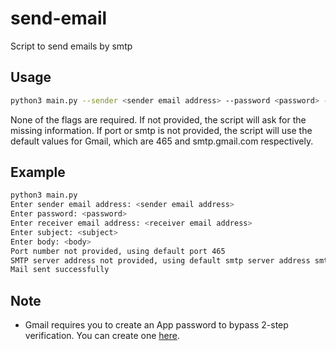 # send-email

Script to send emails by smtp

## Usage

```bash
python3 main.py --sender <sender email address> --password <password> --receiver <receiver email address> --subject <subject> --body <body> --port <port number> --smtp <smtp server address>
```

None of the flags are required. If not provided, the script will ask for the missing information. If port or smtp is not provided, the script will use the default values for Gmail, which are 465 and smtp.gmail.com respectively.

## Example

```bash
python3 main.py
Enter sender email address: <sender email address>
Enter password: <password>
Enter receiver email address: <receiver email address>
Enter subject: <subject>
Enter body: <body>
Port number not provided, using default port 465
SMTP server address not provided, using default smtp server address smtp.gmail.com
Mail sent successfully
```

## Note

- Gmail requires you to create an App password to bypass 2-step verification. You can create one [here](https://myaccount.google.com/apppasswords).
